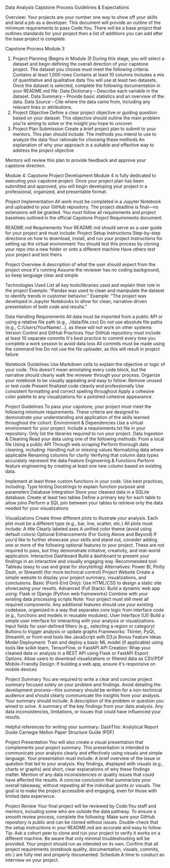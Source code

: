 
Data Analysis Capstone Process Guidelines & Expectations

Overview:
Your projects are your number one way to show off your skills and land a job as a developer. This document will provide an outline of the minimum requirements to pass Code:You. There will be a base project that outlines standards for your project then a list of additions you can add after the base project is complete.


Capstone Process Module 3
1. Project Planning (Begins in Module 3)
 During this stage, you will select a dataset and begin defining the overall direction of your capstone project. The dataset you choose must meet the following criteria:
Contains at least 1,000 rows
Contains at least 10 columns
Includes a mix of quantitative and qualitative data
You will use at least two datasets.
Once the dataset is selected, complete the following documentation in your README.md file:
Data Dictionary – Describe each variable in the dataset.
Data Summary – Provide basic statistics and an overview of the data.
Data Source – Cite where the data came from, including any relevant links or attributions.
2. Project Objective
 Define a clear project objective or guiding question based on your dataset. This objective should outline the main problem you're aiming to solve or the insight you hope to uncover.
3. Project Plan Submission
 Create a brief project plan to submit to your mentors. This plan should include:
The methods you intend to use to analyze the data
Your rationale for choosing these methods
An explanation of why your approach is a suitable and effective way to address the project objective


Mentors will review this plan to provide feedback and approve your capstone direction.




Module 4: Capstone Project Development
Module 4 is fully dedicated to executing your capstone project. Once your project plan has been submitted and approved, you will begin developing your project in a professional, organized, and presentable format.

Project Implementation
All work must be completed in a Jupyter Notebook and uploaded to your GitHub repository.
The project deadline is final—no extensions will be granted.
You must follow all requirements and project baselines outlined in the official Capstone Project Requirements document.


README.md Requirements
Your README.md should serve as a user guide for your project and must include:
Project Setup Instructions
Step-by-step directions on how to download, install, and run your project
Instructions for setting up the virtual environment
You should test this process by cloning your repo into a new folder or onto a different machine
Have others test your project and test theirs. 


Project Overview
A description of what the user should expect from the project once it's running
Assume the reviewer has no coding background, so keep language clear and simple


Technologies Used
List all key tools/libraries used and explain their role in the project
Example: “Pandas was used to clean and manipulate the dataset to identify trends in customer behavior.”
Example: “The project was developed in Jupyter Notebooks to allow for clean, narrative-driven presentation of both code and results.”

Data Handling Requirements
All data must be imported from a public API or using a relative file path (e.g., ./data/file.csv)
Do not use absolute file paths (e.g., C:/Users/YourName/...), as these will not work on other systems
Version Control and GitHub Practices
Your GitHub repository must include at least 10 separate commits
It's best practice to commit every time you complete a work session to avoid data loss
All commits must be made using the command line
Do not use the file uploader, as this will result in project failure

Notebook Guidelines
Use Markdown cells to explain the objective or logic of your code. This doesn't mean annotating every code block, but the narrative should clearly walk the reviewer through your process.
Organize your notebook to be visually appealing and easy to follow:
Remove unused or test code
Present finalized code cleanly and professionally
Use consistent formatting and correct spelling throughout
Apply a cohesive color palette to any visualizations for a polished cohesive appearance.












Project Guidelines
To pass your capstone, your project must meet the following minimum requirements. These criteria are designed to demonstrate your understanding and application of the skills learned throughout the cohort.
Environment & Dependencies
Use a virtual environment for your project.
Include a requirements.txt file in your repository.
Only list the libraries required to run your project.
Data Ingestion & Cleaning
 Read your data using one of the following methods:
From a local file
Using a public API
Through web scraping
Perform thorough data cleaning, including:
Handling null or missing values
Normalizing data where applicable
Renaming columns for clarity
Verifying that column data types accurately represent the data
Feature Engineering & Functions
Perform feature engineering by creating at least one new column based on existing data.


Implement at least three custom functions in your code.
Use best practices, including:
Type hinting
Docstrings to explain function purpose and parameters
Database Integration
Store your cleaned data in a SQLite database.
Create at least two tables
Define a primary key for each table to allow joins
Perform a SQL join between your tables to retrieve only the data needed for your visualizations



Visualizations
Create three different plots to illustrate your analysis.
Each plot must be a different type (e.g., bar, line, scatter, etc.)
All plots must include:
A title
Clearly labeled axes
A unified color theme (avoid using default colors)
Optional Enhancements (For Going Above and Beyond)
If you'd like to further showcase your skills and stand out, consider adding one or more of the following optional features to your project. These are not required to pass, but they demonstrate initiative, creativity, and real-world application.
Interactive Dashboard
Build a dashboard to present your findings in an interactive and visually engaging way.
Recommended tool: Tableau (easy to use and great for storytelling)
Alternatives: Power BI, Plotly Dash, or Streamlit (for more technical control)
Project Website
Create a simple website to display your project summary, visualizations, and conclusions.
Basic (Front-End Only): Use HTML/CSS to design a static site showcasing your results.
Advanced (Full Stack): Build a dynamic web app using:
Flask or Django (Python web frameworks)
Combine with your existing data processing scripts
Note: Your project must still meet all required components. Any additional features should use your existing codebase, organized in a way that separates core logic from interface code (e.g., functions and models in reusable modules).
User Interface (UI)
Build a simple user interface for interacting with your analysis or visualizations.
Input fields for user-defined filters (e.g., selecting a region or category)
Buttons to trigger analysis or update graphs
Frameworks: Tkinter, PyQt, Streamlit, or front-end tools like JavaScript with D3.js
Bonus Feature Ideas
Model Deployment: Train and deploy a basic ML model (if applicable) using tools like scikit-learn, TensorFlow, or FastAPI
API Creation: Wrap your cleaned data or analysis in a REST API using Flask or FastAPI
Export Options: Allow users to download visualizations or filtered data as CSV/PDF
Mobile-Friendly Design: If building a web app, ensure it's responsive on mobile devices

Project Summary
You are required to write a clear and concise project summary focused solely on your problem and findings. Avoid detailing the development process—this summary should be written for a non-technical audience and should clearly communicate the insights from your analysis.
Your summary should include:
A description of the problem or question you aimed to solve.
A summary of the key findings from your data analysis.
Any data inconsistencies, limitations, or issues that could have influenced your results.


Helpful references for writing your summary:
DashThis: Analytical Report Guide
Carnegie Mellon Paper Structure Guide (PDF)



Project Presentation
You will also create a visual presentation that complements your project summary. This presentation is intended to communicate your analysis clearly and effectively using visuals and simple language.
Your presentation must include:
A brief overview of the issue or question that led to your analysis.
Key findings, displayed with visuals (e.g., charts or graphs) and short, clear explanations of why these findings matter.
Mention of any data inconsistencies or quality issues that could have affected the results.
A concise conclusion that summarizes your overall takeaway, without repeating all the individual points or visuals.
The goal is to make the project accessible and engaging, even for those with limited data experience.


Project Review
Your final project will be reviewed by Code:You staff and mentors, including some who are outside the data pathway. To ensure a smooth review process, complete the following:
Make sure your GitHub repository is public and can be cloned without issues.
Double-check that the setup instructions in your README.md are accurate and easy to follow.
Tip: Ask a cohort peer to clone and run your project to verify it works on a different machine.
Be aware that only minimal troubleshooting will be provided. Your project should run as intended on its own.
Confirm that all project requirements (notebook quality, documentation, visuals, commits, etc.) are fully met and properly documented.
Schedule A time to conduct an interview on your project. 

